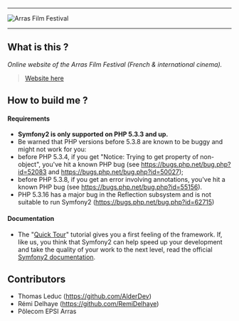 ***

![Arras Film Festival](http://arras-film-festival.fr/bundles/ressources/img/arras-film-festival.png "Arras Film Festival")

***

What is this ?
--------------

*Online website of the Arras Film Festival (French & international cinema).*

> [Website here](http://arras-film-festival.fr)

How to build me ?
-----------------

#### Requirements

 * **Symfony2 is only supported on PHP 5.3.3 and up.**
 * Be warned that PHP versions before 5.3.8 are known to be buggy and might not work for you:
 * before PHP 5.3.4, if you get "Notice: Trying to get property of non-object", you've hit a known PHP bug (see https://bugs.php.net/bug.php?id=52083 and https://bugs.php.net/bug.php?id=50027);
 * before PHP 5.3.8, if you get an error involving annotations, you've hit a known PHP bug (see https://bugs.php.net/bug.php?id=55156).
 * PHP 5.3.16 has a major bug in the Reflection subsystem and is not suitable to run Symfony2 (https://bugs.php.net/bug.php?id=62715)

#### Documentation

 * The "[Quick Tour](http://symfony.com/get_started)" tutorial gives you a first feeling of the framework. If, like us, you think that Symfony2 can help speed up your development and take the quality of your work to the next level, read the official [Symfony2 documentation](http://symfony.com/doc/current).

Contributors
------------

 * Thomas Leduc (https://github.com/AlderDev)
 * Rémi Delhaye (https://github.com/RemiDelhaye)
 * Pôlecom EPSI Arras
